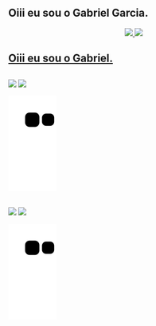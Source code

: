 ## Oiii eu sou o Gabriel Garcia.
<div align="center">
  <a href="https://github.com/Gabriell12321">
  <img height="180em" src="https://github-readme-stats.vercel.app/api?username=Gabriell12321&show_icons=true&theme=dracula&include_all_commits=true&count_private=true"/>
  <img height="180em" src="https://github-readme-stats.vercel.app/api/top-langs/?username=Gabriell12321&layout=compact&langs_count=7&theme=dracula"/>
</div>






## Oiii eu sou o Gabriel.
  <a href="https://github.com/Gabriell12321">
  
</div>
  
  ##
 
<div> 
  <a href="https://www.youtube.com/channel/UCTz_M0drqxChYLKJqawAXiQ/featured" target="_blank"><img src="https://img.shields.io/badge/YouTube-FF0000?style=for-the-badge&logo=youtube&logoColor=white" target="_blank"></a>
  <a href="https://www.instagram.com/gabriell_azay/" target="_blank"><img src="https://img.shields.io/badge/-Instagram-%23E4405F?style=for-the-badge&logo=instagram&logoColor=white" target="_blank"></a>
 
 
  ![Snake animation](https://github.com/rafaballerini/rafaballerini/blob/output/github-contribution-grid-snake.svg)
 
</div>

  ##
 
<div> 
  <a href="https://www.youtube.com/channel/UCTz_M0drqxChYLKJqawAXiQ/featured" target="_blank"><img src="https://img.shields.io/badge/YouTube-FF0000?style=for-the-badge&logo=youtube&logoColor=white" target="_blank"></a>
  <a href="https://www.instagram.com/gabriell_azay/" target="_blank"><img src="https://img.shields.io/badge/-Instagram-%23E4405F?style=for-the-badge&logo=instagram&logoColor=white" target="_blank"></a>
 
 
  ![Snake animation](https://github.com/rafaballerini/rafaballerini/blob/output/github-contribution-grid-snake.svg)
 
</div>
